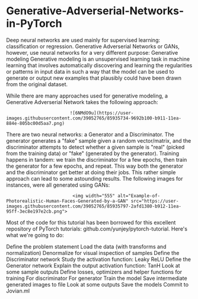 # Generative-Adverserial-Networks-in-PyTorch
Deep neural networks are used mainly for supervised learning: classification or regression. Generative Adverserial Networks or GANs, however, use neural networks for a very different purpose: Generative modeling  Generative modeling is an unsupervised learning task in machine learning that involves automatically discovering and learning the regularities or patterns in input data in such a way that the model can be used to generate or output new examples that plausibly could have been drawn from the original dataset.

While there are many approaches used for generative modeling, a Generative Adverserial Network takes the following approach:
 
                            ![6NMdO9u](https://user-images.githubusercontent.com/39052765/85935734-9692b100-b911-11ea-884e-805bc00d5aa7.png)

There are two neural networks: a Generator and a Discriminator. The generator generates a "fake" sample given a random vector/matrix, and the discriminator attempts to detect whether a given sample is "real" (picked from the training data) or "fake" (generated by the generator). Training happens in tandem: we train the discriminator for a few epochs, then train the generator for a few epochs, and repeat. This way both the generator and the discriminator get better at doing their jobs. This rather simple approach can lead to some astounding results. The following images for instances, were all generated using GANs:


                             <img width="555" alt="Example-of-Photorealistic-Human-Faces-Generated-by-a-GAN" src="https://user-images.githubusercontent.com/39052765/85935797-2afd1380-b912-11ea-95ff-3ec8e197e2cb.png">


Most of the code for this tutorial has been borrowed for this excellent repository of PyTorch tutorials: github.com/yunjey/pytorch-tutorial. Here's what we're going to do:

Define the problem statement
Load the data (with transforms and normalization)
Denormalize for visual inspection of samples
Define the Discriminator network
Study the activation function: Leaky ReLU
Define the Generator network
Explain the output activation function: TanH
Look at some sample outputs
Define losses, optimizers and helper functions for training
For discriminator
For generator
Train the model
Save intermediate generated images to file
Look at some outputs
Save the models
Commit to Jovian.ml
